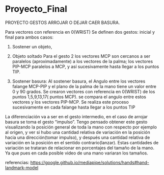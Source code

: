 # Proyecto_Final
PROYECTO GESTOS ARROJAR O DEJAR CAER BASURA.

Para vectores con referencia en 0(WRIST)
Se definen dos gestos: inicial y final para ambos casos:
1.	Sostener un objeto,
2.	Objeto soltado
Para el gesto 2 los vectores MCP son cercanos a ser paralelos (aproximadamente) a los vectores de la palma; los vectores PIP-MCP paralelos a MCP, y así sucesivamente hasta llegar a los puntos TIP.


1.	Sostener basura:
Al sostener basura, el Angulo entre los vectores falange MCP-PIP y el plano de la palma de la mano tiene un valor entre 0 y 90 grados.
Se crearon vectores con referencia en 0(WRIST) de los puntos 1,5,9,13,17( puntos MCP).
se compara el angulo entre estos vectores y los vectores PIP-MCP.
Se realiza este proceso sucesivamente en cada falange hasta llegar a los puntos TIP

La diferenciación va a ser en el gesto intermedio, en el caso de arrojar basura se toma el gesto “impulso”. Tengo pensado obtener este gesto visualizando la posición general de toda la mano con respecto por ejemplo al origen, y ver si hubo una cantidad relativa de variación en la posición hacia una dirección(tomar impulso), y después una cantidad relativa de variación en la posición en el sentido contrario(lanzar).
Estas cantidades de variación se trataran de relacionar en porcentajes del tamaño de la mano. Ya que pues en cada posible video de una mano variaran los tamaños.




referencias:  https://google.github.io/mediapipe/solutions/hands#hand-landmark-model

